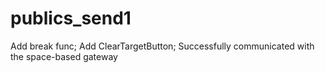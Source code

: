 # publics_send1
Add break func; Add ClearTargetButton; Successfully communicated with the space-based gateway
